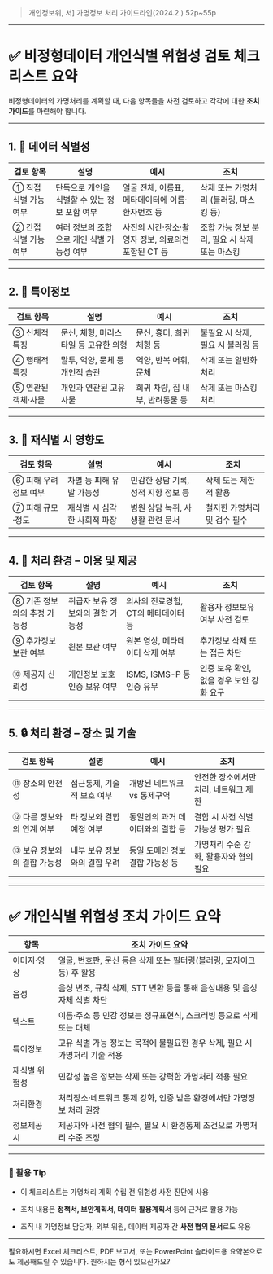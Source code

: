 
> 개인정보위, 서] 가명정보 처리 가이드라인(2024.2.) 52p~55p

---

# ✅ 비정형데이터 개인식별 위험성 검토 체크리스트 요약

비정형데이터의 가명처리를 계획할 때, 다음 항목들을 사전 검토하고 각각에 대한 **조치 가이드**를 마련해야 합니다.

---

## 1. 📌 데이터 식별성

|검토 항목|설명|예시|조치|
|---|---|---|---|
|① 직접 식별 가능 여부|단독으로 개인을 식별할 수 있는 정보 포함 여부|얼굴 전체, 이름표, 메타데이터에 이름·환자번호 등|삭제 또는 가명처리 (블러링, 마스킹 등)|
|② 간접 식별 가능 여부|여러 정보의 조합으로 개인 식별 가능성 여부|사진의 시간·장소·촬영자 정보, 의료의견 포함된 CT 등|조합 가능 정보 분리, 필요 시 삭제 또는 마스킹|

---

## 2. 🧬 특이정보

|검토 항목|설명|예시|조치|
|---|---|---|---|
|③ 신체적 특징|문신, 체형, 머리스타일 등 고유한 외형|문신, 흉터, 희귀 체형 등|불필요 시 삭제, 필요 시 블러링 등|
|④ 행태적 특징|말투, 억양, 문체 등 개인적 습관|억양, 반복 어휘, 문체|삭제 또는 일반화 처리|
|⑤ 연관된 객체·사물|개인과 연관된 고유 사물|희귀 차량, 집 내부, 반려동물 등|삭제 또는 마스킹 처리|

---

## 3. 🚨 재식별 시 영향도

|검토 항목|설명|예시|조치|
|---|---|---|---|
|⑥ 피해 우려 정보 여부|차별 등 피해 유발 가능성|민감한 상담 기록, 성적 지향 정보 등|삭제 또는 제한적 활용|
|⑦ 피해 규모·정도|재식별 시 심각한 사회적 파장|병원 상담 녹취, 사생활 관련 문서|철저한 가명처리 및 검수 필수|

---

## 4. 🏢 처리 환경 – 이용 및 제공

|검토 항목|설명|예시|조치|
|---|---|---|---|
|⑧ 기존 정보와의 추정 가능성|취급자 보유 정보와의 결합 가능성|의사의 진료경험, CT의 메타데이터 등|활용자 정보보유 여부 사전 검토|
|⑨ 추가정보 보관 여부|원본 보관 여부|원본 영상, 메타데이터 삭제 여부|추가정보 삭제 또는 접근 차단|
|⑩ 제공자 신뢰성|개인정보 보호 인증 보유 여부|ISMS, ISMS-P 등 인증 유무|인증 보유 확인, 없을 경우 보안 강화 요구|

---

## 5. 🔒 처리 환경 – 장소 및 기술

|검토 항목|설명|예시|조치|
|---|---|---|---|
|⑪ 장소의 안전성|접근통제, 기술적 보호 여부|개방된 네트워크 vs 통제구역|안전한 장소에서만 처리, 네트워크 제한|
|⑫ 다른 정보와의 연계 여부|타 정보와 결합 예정 여부|동일인의 과거 데이터와의 결합 등|결합 시 사전 식별 가능성 평가 필요|
|⑬ 보유 정보와의 결합 가능성|내부 보유 정보와의 결합 우려|동일 도메인 정보 결합 가능성 등|가명처리 수준 강화, 활용자와 협의 필요|

---

# ✅ 개인식별 위험성 조치 가이드 요약

|항목|조치 가이드 요약|
|---|---|
|이미지·영상|얼굴, 번호판, 문신 등은 삭제 또는 필터링(블러링, 모자이크 등) 후 활용|
|음성|음성 변조, 규칙 삭제, STT 변환 등을 통해 음성내용 및 음성자체 식별 차단|
|텍스트|이름·주소 등 민감 정보는 정규표현식, 스크러빙 등으로 삭제 또는 대체|
|특이정보|고유 식별 가능 정보는 목적에 불필요한 경우 삭제, 필요 시 가명처리 기술 적용|
|재식별 위험성|민감성 높은 정보는 삭제 또는 강력한 가명처리 적용 필요|
|처리환경|처리장소·네트워크 통제 강화, 인증 받은 환경에서만 가명정보 처리 권장|
|정보제공 시|제공자와 사전 협의 필수, 필요 시 환경통제 조건으로 가명처리 수준 조정|

---

### 📝 활용 Tip

- 이 체크리스트는 가명처리 계획 수립 전 위험성 사전 진단에 사용
    
- 조치 내용은 **정책서, 보안계획서, 데이터 활용계획서** 등에 근거로 활용 가능
    
- 조직 내 가명정보 담당자, 외부 위원, 데이터 제공자 간 **사전 협의 문서**로도 유용
    

---

필요하시면 Excel 체크리스트, PDF 보고서, 또는 PowerPoint 슬라이드용 요약본으로도 제공해드릴 수 있습니다. 원하시는 형식 있으신가요?